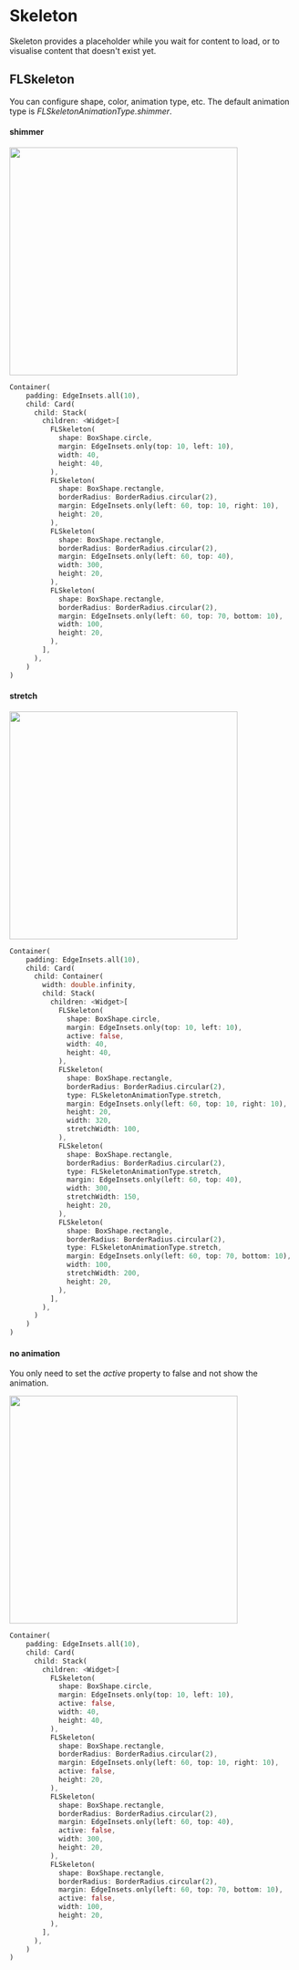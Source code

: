 # Skeleton 

Skeleton provides a placeholder while you wait for content to load, or to visualise content that doesn't exist yet.

## FLSkeleton

You can configure shape, color, animation type, etc. The default animation type is *FLSkeletonAnimationType.shimmer*.

#### shimmer

<p align="left">
    <img width="400" src="http://abtfun.oss-cn-beijing.aliyuncs.com/img/2019-12-13-ske_shimmer.gif" />
</p>

```dart
Container(
    padding: EdgeInsets.all(10),
    child: Card(
      child: Stack(
        children: <Widget>[
          FLSkeleton(
            shape: BoxShape.circle,
            margin: EdgeInsets.only(top: 10, left: 10),
            width: 40,
            height: 40,
          ),
          FLSkeleton(
            shape: BoxShape.rectangle,
            borderRadius: BorderRadius.circular(2),
            margin: EdgeInsets.only(left: 60, top: 10, right: 10),
            height: 20,
          ),
          FLSkeleton(
            shape: BoxShape.rectangle,
            borderRadius: BorderRadius.circular(2),
            margin: EdgeInsets.only(left: 60, top: 40),
            width: 300,
            height: 20,
          ),
          FLSkeleton(
            shape: BoxShape.rectangle,
            borderRadius: BorderRadius.circular(2),
            margin: EdgeInsets.only(left: 60, top: 70, bottom: 10),
            width: 100,
            height: 20,
          ),
        ],
      ),
    )
)
```

#### stretch

<p align="left">
    <img width="400" src="http://abtfun.oss-cn-beijing.aliyuncs.com/img/2019-12-13-stretch.gif" />
</p>

```dart
Container(
    padding: EdgeInsets.all(10),
    child: Card(
      child: Container(
        width: double.infinity,
        child: Stack(
          children: <Widget>[
            FLSkeleton(
              shape: BoxShape.circle,
              margin: EdgeInsets.only(top: 10, left: 10),
              active: false,
              width: 40,
              height: 40,
            ),
            FLSkeleton(
              shape: BoxShape.rectangle,
              borderRadius: BorderRadius.circular(2),
              type: FLSkeletonAnimationType.stretch,
              margin: EdgeInsets.only(left: 60, top: 10, right: 10),
              height: 20,
              width: 320,
              stretchWidth: 100,
            ),
            FLSkeleton(
              shape: BoxShape.rectangle,
              borderRadius: BorderRadius.circular(2),
              type: FLSkeletonAnimationType.stretch,
              margin: EdgeInsets.only(left: 60, top: 40),
              width: 300,
              stretchWidth: 150,
              height: 20,
            ),
            FLSkeleton(
              shape: BoxShape.rectangle,
              borderRadius: BorderRadius.circular(2),
              type: FLSkeletonAnimationType.stretch,
              margin: EdgeInsets.only(left: 60, top: 70, bottom: 10),
              width: 100,
              stretchWidth: 200,
              height: 20,
            ),
          ],
        ),
      )
    )
)
```

#### no animation

You only need to set the *active* property to false and not show the animation.

<p align="left">
    <img width="400" src="http://abtfun.oss-cn-beijing.aliyuncs.com/img/2019-12-13-%E6%88%AA%E5%B1%8F2019-12-13%E4%B8%8B%E5%8D%884.53.04.png" />
</p>

```dart
Container(
    padding: EdgeInsets.all(10),
    child: Card(
      child: Stack(
        children: <Widget>[
          FLSkeleton(
            shape: BoxShape.circle,
            margin: EdgeInsets.only(top: 10, left: 10),
            active: false,
            width: 40,
            height: 40,
          ),
          FLSkeleton(
            shape: BoxShape.rectangle,
            borderRadius: BorderRadius.circular(2),
            margin: EdgeInsets.only(left: 60, top: 10, right: 10),
            active: false,
            height: 20,
          ),
          FLSkeleton(
            shape: BoxShape.rectangle,
            borderRadius: BorderRadius.circular(2),
            margin: EdgeInsets.only(left: 60, top: 40),
            active: false,
            width: 300,
            height: 20,
          ),
          FLSkeleton(
            shape: BoxShape.rectangle,
            borderRadius: BorderRadius.circular(2),
            margin: EdgeInsets.only(left: 60, top: 70, bottom: 10),
            active: false,
            width: 100,
            height: 20,
          ),
        ],
      ),
    )
)
```


